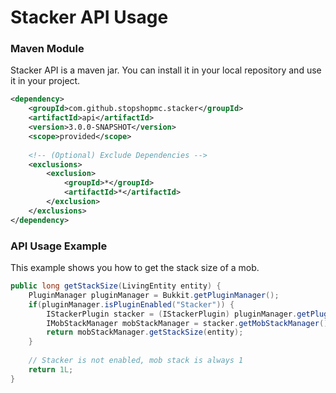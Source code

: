 # Stacker API Usage


### Maven Module
Stacker API is a maven jar. You can install it in your local repository and use it in your project.
```xml
<dependency>
    <groupId>com.github.stopshopmc.stacker</groupId>
    <artifactId>api</artifactId>
    <version>3.0.0-SNAPSHOT</version>
    <scope>provided</scope>
    
    <!-- (Optional) Exclude Dependencies -->
    <exclusions>
        <exclusion>
            <groupId>*</groupId>
            <artifactId>*</artifactId>
        </exclusion>
    </exclusions>
</dependency>
```

### API Usage Example
This example shows you how to get the stack size of a mob.
```java
public long getStackSize(LivingEntity entity) {
    PluginManager pluginManager = Bukkit.getPluginManager();
    if(pluginManager.isPluginEnabled("Stacker")) {
        IStackerPlugin stacker = (IStackerPlugin) pluginManager.getPlugin("Stacker");
        IMobStackManager mobStackManager = stacker.getMobStackManager();
        return mobStackManager.getStackSize(entity);
    }
    
    // Stacker is not enabled, mob stack is always 1
    return 1L;
}
```